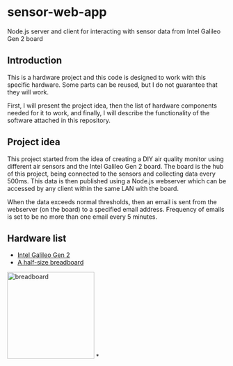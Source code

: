 # sensor-web-app
Node.js server and client for interacting with sensor data from Intel Galileo Gen 2 board

## Introduction
This is a hardware project and this code is designed to work with this specific hardware. Some parts can be reused, but I do not guarantee that they will work.

First, I will present the project idea, then the list of hardware components needed for it to work, and finally, I will describe the functionality of the software attached in this repository.

## Project idea
This project started from the idea of creating a DIY air quality monitor using different air sensors and the Intel Galileo Gen 2 board. The board is the hub of this project, being connected to the sensors and collecting data every 500ms. This data is then published using a Node.js webserver which can be accessed by any client within the same LAN with the board.

When the data exceeds normal thresholds, then an email is sent from the webserver (on the board) to a specified email address. Frequency of emails is set to be no more than one email every 5 minutes.

## Hardware list
  * [Intel Galileo Gen 2](http://www.intel.com/content/www/us/en/embedded/products/galileo/galileo-overview.html)
  * [A half-size breadboard](http://www.adafruit.com/products/64)

<img src="http://www.adafruit.com/images/970x728/64-00.jpg" alt="breadboard" height="200px">
  * 
